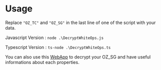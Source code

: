 # Usage

Replace `"OZ_TC"` and `"OZ_SG"` in the last line of one of the script with your data.

Javascript Version :
`node .\DecryptWhiteOps.js`

Typescript Version :
`ts-node .\DecryptWhiteOps.ts`

You can also use this [WebApp](https://amasuyer.dev/whiteops-decode) to decrypt your OZ_SG and have useful informations about each properties.
